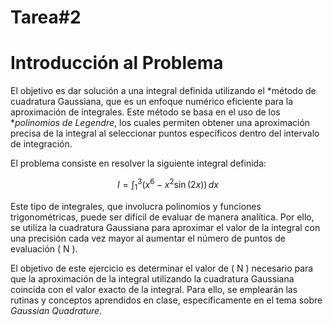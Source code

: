 # Tarea#2

# Introducción al Problema

El objetivo es dar solución a una integral definida utilizando el *método de cuadratura Gaussiana, que es un enfoque numérico eficiente para la aproximación de integrales. Este método se basa en el uso de los **polinomios de Legendre*, los cuales permiten obtener una aproximación precisa de la integral al seleccionar puntos específicos dentro del intervalo de integración.

El problema consiste en resolver la siguiente integral definida:

$$
I = \int_{1}^{3} \left( x^6 - x^2 \sin(2x) \right) \, dx
$$

Este tipo de integrales, que involucra polinomios y funciones trigonométricas, puede ser difícil de evaluar de manera analítica. Por ello, se utiliza la cuadratura Gaussiana para aproximar el valor de la integral con una precisión cada vez mayor al aumentar el número de puntos de evaluación \( N \).

El objetivo de este ejercicio es determinar el valor de \( N \) necesario para que la aproximación de la integral utilizando la cuadratura Gaussiana coincida con el valor exacto de la integral. Para ello, se emplearán las rutinas y conceptos aprendidos en clase, específicamente en el tema sobre *Gaussian Quadrature*.
